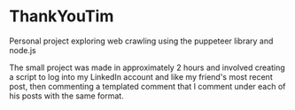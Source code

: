 # ThankYouTim
Personal project exploring web crawling using the puppeteer library and node.js

The small project was made in approximately 2 hours and involved creating a script to log into my LinkedIn account and like my friend's most recent post, then commenting a templated comment that I comment under each of his posts with the same format. 
